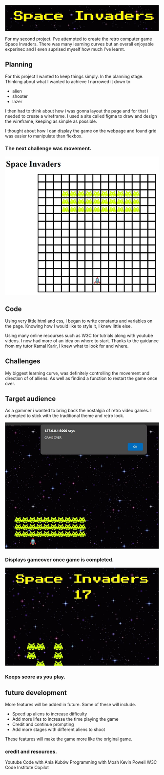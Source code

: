 <img src= "assets\images\spaceinvaders.jpg">


For my second project. I've attempted to create the retro computer game Space Invaders. There was many learning curves but an overall enjoyable experinec and I even suprised myself how much I've learnt.

## Planning

For this project I wanted to keep things simply. In the planning stage.
Thinking about what I wanted to achieve I narrowed it down to
<ul>
<li>alien</li>
<li>shooter</li>
<li>lazer</li>
</ul>

I then had to think about how i was gonna layout the page and for that i needed to create a wireframe. I used a site called figma to draw and design the wireframe, keeping as simple as possible.

I thought about how I can display the game on the webpage and found grid was easier to manipulate than flexbox.

### The next challenge was movement.
    


<img src= "assets\images\grid.jpg">

## Code

Using very little html and css, I began to write constants and variables on the page. Knowing how I would like to style it, I knew little else.

Using many online recourses such as W3C for tutrials along with youtube videos. I now had more of an idea on where to start. Thanks to the guidance from my tutor Kamal Karir, I knew what to look for and where.

## Challenges

My biggest learning curve, was definitely controlling the movement and direction of of alliens. As well as findind a function to restart the game once over.

## Target audience

As a gammer i wanted to bring back the nostalgia of retro video games.
I attempted to stick with the traditional theme and retro look.

<img src= "assets\images\gameover.jpg">

### Displays gameover once game is completed.

<img src= "assets\images\score.jpeg">

### Keeps score as you play.

## future development

More features will be added in future. Some of these will include.
<ul>
   <li>Speed up aliens to increase difficulty</li>
   <li>Add more lifes to increase the time playing the game</li>
   <li>Credit and continue prompting</li>
   <li>Add more stages with different aliens to shoot</li>
</ul>
   These features will make the game more like the original game.

### credit and resources.
 Youtube
    Code with Ania Kubów
    Programming with Mosh
    Kevin Powell
 W3C
 Code Institute
 Copilot
